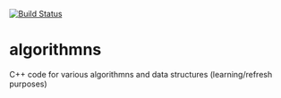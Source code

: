 [![Build Status](https://travis-ci.org/GoGitThat/algorithmns.svg?branch=master)](https://travis-ci.org/GoGitThat/algorithmns)
# algorithmns
C++ code for various algorithmns and data structures (learning/refresh purposes)
